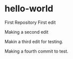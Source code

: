 # hello-world
First Repository 
First edit

Making a second edit

Makin a third edit for testing. 

Making a fourth commit to test. 
